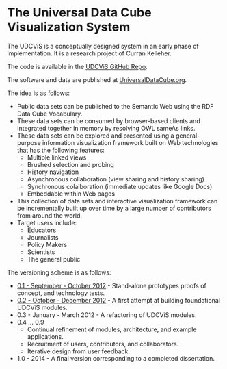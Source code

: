 # The Universal Data Cube Visualization System

The UDCViS is a conceptually designed system in an early phase of 
implementation. It is a research project of Curran Kelleher.

The code is available in the [UDCViS GitHub Repo](https://github.com/curran/udcvis).

The software and data are published at [UniversalDataCube.org](http://universaldatacube.org).

The idea is as follows:

 * Public data sets can be published to the Semantic Web using the 
   RDF Data Cube Vocabulary.
 * These data sets can be consumed by browser-based clients and 
   integrated together in memory by resolving OWL sameAs links.
 * These data sets can be explored and presented using a general-purpose
   information visualization framework built on Web technologies that
   has the following features:
    * Multiple linked views
    * Brushed selection and probing
    * History navigation
    * Asynchronous collaboration (view sharing and history sharing)
    * Synchronous colalboration (immediate updates like Google Docs)
    * Embeddable within Web pages
 * This collection of data sets and interactive visualization 
   framework can be incrementally built up over time by a large 
   number of contributors from around the world.
 * Target users include:
   * Educators
   * Journalists
   * Policy Makers
   * Scientists
   * The general public

The versioning scheme is as follows:

 * [0.1 - September - October 2012](./0.1/) - Stand-alone prototypes proofs
   of concept, and technology tests.
 * [0.2 - October - December 2012](./0.2) - A first attempt at building 
   foundational UDCViS modules.
 * 0.3 - January - March 2012 - A refactoring of UDCViS modules.
 * 0.4 ... 0.9
   * Continual refinement of modules, architecture, and example applications.
   * Recruitment of users, contributors, and collaborators.
   * Iterative design from user feedback.
 * 1.0 - 2014 - A final version corresponding to a completed dissertation. 
